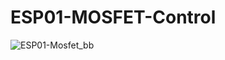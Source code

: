 # ESP01-MOSFET-Control

![ESP01-Mosfet_bb](https://user-images.githubusercontent.com/28555587/88641409-ca155680-d0dc-11ea-8fa6-dbe7086e58fd.jpg)
